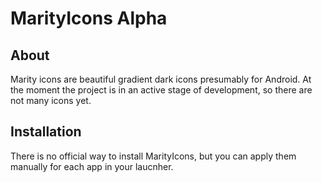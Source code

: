 # MarityIcons Alpha

## About

Marity icons are beautiful gradient dark icons presumably for Android. At the moment the project is in an active stage of development, so there are not many icons yet.

## Installation

There is no official way to install MarityIcons, but you can apply them manually for each app in your laucnher.
